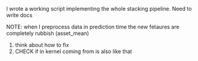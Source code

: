 I wrote a working script implementing the whole stacking pipeline. Need to write docs

NOTE: when I preprocess data in prediction time the new fetaures are completely rubbish (asset_mean)
1) think about how to fix
2) CHECK if in kernel coming from is also like that
